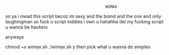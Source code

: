                                                 WIMAX

so ya i mead this script becoz im sexy and the bomd and the one and only laughingman
so fuck u script kiddies i own u hahahha del my fucking script u wanna be hackers 

anyways 

chmod +x wimax.sh
./wimax.sh
y
then pick what u wanna do simples 
